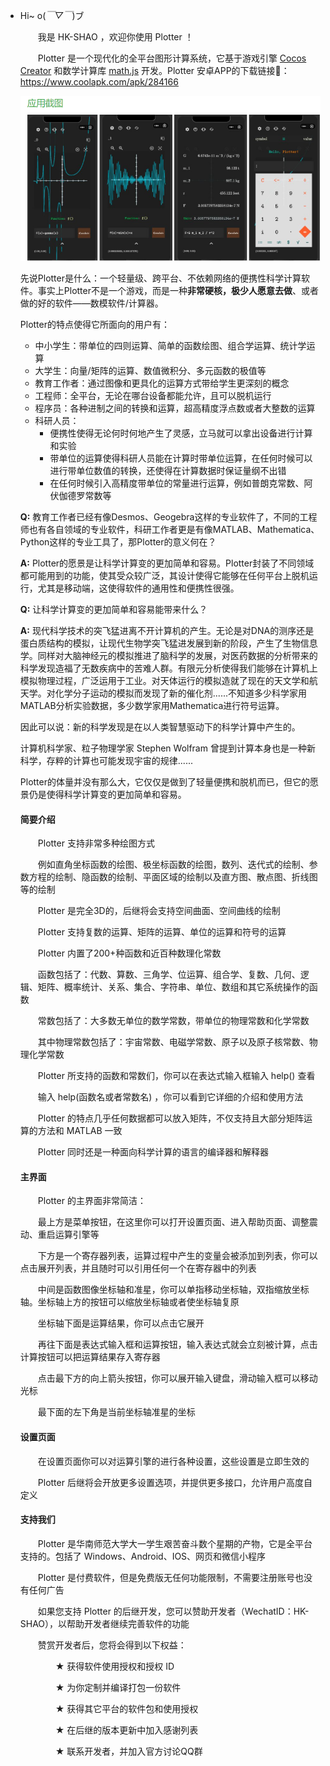 - Hi~ o(*￣▽￣*)ブ

  　　我是 HK-SHAO ，欢迎你使用 Plotter ！

    　　Plotter 是一个现代化的全平台图形计算系统，它基于游戏引擎 [Cocos Creator](https://www.cocos.com/) 和数学计算库 [math.js](https://github.com/josdejong/mathjs) 开发。Plotter 安卓APP的下载链接🔗：https://www.coolapk.com/apk/284166

  ![xsinx](DOCS/jietu.png)

  先说Plotter是什么：一个轻量级、跨平台、不依赖网络的便携性科学计算软件。事实上Plotter不是一个游戏，而是一种**非常硬核，极少人愿意去做**、或者做的好的软件——数模软件/计算器。

  Plotter的特点使得它所面向的用户有：

  - 中小学生：带单位的四则运算、简单的函数绘图、组合学运算、统计学运算
  - 大学生：向量/矩阵的运算、数值微积分、多元函数的极值等
  - 教育工作者：通过图像和更具化的运算方式带给学生更深刻的概念
  - 工程师：全平台，无论在哪台设备都能允许，且可以脱机运行
  - 程序员：各种进制之间的转换和运算，超高精度浮点数或者大整数的运算
  - 科研人员：
    - 便携性使得无论何时何地产生了灵感，立马就可以拿出设备进行计算和实验
    - 带单位的运算使得科研人员能在计算时带单位运算，在任何时候可以进行带单位数值的转换，还使得在计算数据时保证量纲不出错
    - 在任何时候引入高精度带单位的常量进行运算，例如普朗克常数、阿伏伽德罗常数等

  **Q:** 教育工作者已经有像Desmos、Geogebra这样的专业软件了，不同的工程师也有各自领域的专业软件，科研工作者更是有像MATLAB、Mathematica、Python这样的专业工具了，那Plotter的意义何在？

  **A:** Plotter的愿景是让科学计算变的更加简单和容易。Plotter封装了不同领域都可能用到的功能，使其受众较广泛，其设计使得它能够在任何平台上脱机运行，尤其是移动端，这使得软件的通用性和便携性很强。

  **Q:** 让科学计算变的更加简单和容易能带来什么？

  **A:** 现代科学技术的突飞猛进离不开计算机的产生。无论是对DNA的测序还是蛋白质结构的模拟，让现代生物学突飞猛进发展到新的阶段，产生了生物信息学。同样对大脑神经元的模拟推进了脑科学的发展，对医药数据的分析带来的科学发现造福了无数疾病中的苦难人群。有限元分析使得我们能够在计算机上模拟物理过程，广泛运用于工业。对天体运行的模拟造就了现在的天文学和航天学。对化学分子运动的模拟而发现了新的催化剂......不知道多少科学家用MATLAB分析实验数据，多少数学家用Mathematica进行符号运算。

  因此可以说：新的科学发现是在以人类智慧驱动下的科学计算中产生的。

  计算机科学家、粒子物理学家 Stephen Wolfram 曾提到计算本身也是一种新科学，存粹的计算也可能发现宇宙的规律......

  Plotter的体量并没有那么大，它仅仅是做到了轻量便携和脱机而已，但它的愿景仍是使得科学计算变的更加简单和容易。

  #### 简要介绍

  　　Plotter 支持非常多种绘图方式

  　　例如直角坐标函数的绘图、极坐标函数的绘图，数列、迭代式的绘制、参数方程的绘制、隐函数的绘制、平面区域的绘制以及直方图、散点图、折线图等的绘制

  　　Plotter 是完全3D的，后继将会支持空间曲面、空间曲线的绘制

  　　Plotter 支持复数的运算、矩阵的运算、单位的运算和符号的运算

  　　Plotter 内置了200+种函数和近百种数理化常数

  　　函数包括了：代数、算数、三角学、位运算、组合学、复数、几何、逻辑、矩阵、概率统计、关系、集合、字符串、单位、数组和其它系统操作的函数

  　　常数包括了：大多数无单位的数学常数，带单位的物理常数和化学常数

  　　其中物理常数包括了：宇宙常数、电磁学常数、原子以及原子核常数、物理化学常数

  　　Plotter 所支持的函数和常数们，你可以在表达式输入框输入 help() 查看

  　　输入 help(函数名或者常数名) ，你可以看到它详细的介绍和使用方法

  　　Plotter 的特点几乎任何数据都可以放入矩阵，不仅支持且大部分矩阵运算的方法和 MATLAB 一致

  　　Plotter 同时还是一种面向科学计算的语言的编译器和解释器

  

  #### 主界面

  　　Plotter 的主界面非常简洁：

  　　最上方是菜单按钮，在这里你可以打开设置页面、进入帮助页面、调整震动、重启运算引擎等

  　　下方是一个寄存器列表，运算过程中产生的变量会被添加到列表，你可以点击展开列表，并且随时可以引用任何一个在寄存器中的列表

  　　中间是函数图像坐标轴和准星，你可以单指移动坐标轴，双指缩放坐标轴。坐标轴上方的按钮可以缩放坐标轴或者使坐标轴复原

  　　坐标轴下面是运算结果，你可以点击它展开

  　　再往下面是表达式输入框和运算按钮，输入表达式就会立刻被计算，点击计算按钮可以把运算结果存入寄存器

  　　点击最下方的向上箭头按钮，你可以展开输入键盘，滑动输入框可以移动光标

  　　最下面的左下角是当前坐标轴准星的坐标

  

  #### 设置页面

  　　在设置页面你可以对运算引擎的进行各种设置，这些设置是立即生效的

  　　Plotter 后继将会开放更多设置选项，并提供更多接口，允许用户高度自定义

  

  #### 支持我们

  　　Plotter 是华南师范大学大一学生艰苦奋斗数个星期的产物，它是全平台支持的。包括了 Windows、Android、IOS、网页和微信小程序

  　　Plotter 是付费软件，但是免费版无任何功能限制，不需要注册账号也没有任何广告

  　　如果您支持 Plotter 的后继开发，您可以赞助开发者（WechatID：HK-SHAO），以帮助开发者继续完善软件的功能

  　　赞赏开发者后，您将会得到以下权益：

  　　　　★ 获得软件使用授权和授权 ID

  　　　　★ 为你定制并编译打包一份软件

  　　　　★ 获得其它平台的软件包和使用授权

  　　　　★ 在后继的版本更新中加入感谢列表

  　　　　★ 联系开发者，并加入官方讨论QQ群